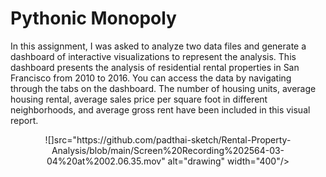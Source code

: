 # Pythonic Monopoly
In this assignment, I was asked to analyze two data files and generate a dashboard of interactive visualizations to represent the analysis.
This dashboard presents the analysis of residential rental properties in San Francisco from 2010 to 2016. You can access the data by navigating through the tabs on the dashboard. The number of housing units, average housing rental, average sales price per square foot in different neighborhoods, and average gross rent have been included in this visual report.

<p align="center">
![]src="https://github.com/padthai-sketch/Rental-Property-Analysis/blob/main/Screen%20Recording%202564-03-04%20at%2002.06.35.mov" alt="drawing" width="400"/>
</p>

